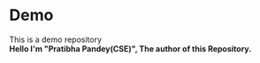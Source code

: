 # Demo
This is a demo repository
<br>
<b>
Hello I'm "Pratibha Pandey(CSE)", The author of this Repository.
</b>
